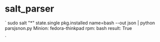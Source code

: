 # salt_parser
`
sudo salt "*" state.single pkg.installed name=bash  --out json | python parsjsnon.py 
Minion: fedora-thinkpad rpm: bash result: True

`
